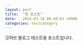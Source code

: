 ```yaml
---
layout: post
title:  "첫 포스트"
date:   2024-03-10 00:49:03 +0900
categories: testcategory
---
```


깃허브 블로그 테스트용 포스트입니다.